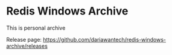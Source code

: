# Redis Windows Archive
This is personal archive

Release page: https://github.com/dariawantech/redis-windows-archive/releases
